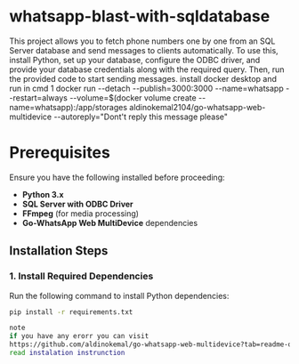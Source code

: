 # whatsapp-blast-with-sqldatabase
This project allows you to fetch phone numbers one by one from an SQL Server database and send messages to clients automatically. To use this, install Python, set up your database, configure the ODBC driver, and provide your database credentials along with the required query. Then, run the provided code to start sending messages.
 install docker desktop and run in cmd 
 1 docker run --detach --publish=3000:3000 --name=whatsapp --restart=always --volume=$(docker volume create --name=whatsapp):/app/storages aldinokemal2104/go-whatsapp-web-multidevice --autoreply="Dont't reply this message please"

# Prerequisites  

Ensure you have the following installed before proceeding:  

- **Python 3.x**  
- **SQL Server with ODBC Driver**  
- **FFmpeg** (for media processing)  
- **Go-WhatsApp Web MultiDevice** dependencies  

## Installation Steps  

### 1. Install Required Dependencies  
Run the following command to install Python dependencies:  
```bash
pip install -r requirements.txt

note
if you have any erorr you can visit 
https://github.com/aldinokemal/go-whatsapp-web-multidevice?tab=readme-ov-file
read instalation instrunction 
